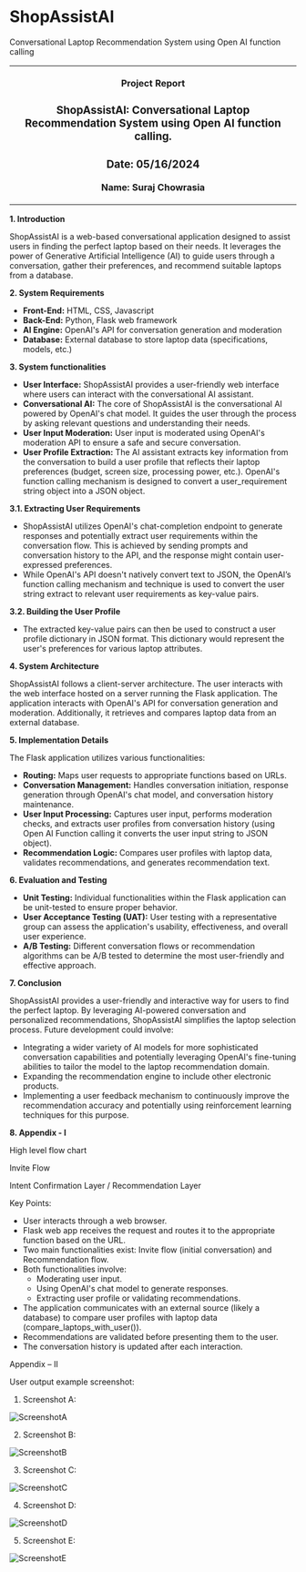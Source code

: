 # ShopAssistAI
Conversational Laptop Recommendation System using Open AI function calling
<table><tbody><tr><th><p>Project Report</p><h3>ShopAssistAI: Conversational Laptop Recommendation System using Open AI function calling.</h3><h3>Date: 05/16/2024</h3><p>Name: Suraj Chowrasia</p></th></tr></tbody></table>

**1\. Introduction**

ShopAssistAI is a web-based conversational application designed to assist users in finding the perfect laptop based on their needs. It leverages the power of Generative Artificial Intelligence (AI) to guide users through a conversation, gather their preferences, and recommend suitable laptops from a database.

**2\. System Requirements**

- **Front-End:** HTML, CSS, Javascript
- **Back-End:** Python, Flask web framework
- **AI Engine:** OpenAI's API for conversation generation and moderation
- **Database:** External database to store laptop data (specifications, models, etc.)

**3\. System functionalities**

- **User Interface:** ShopAssistAI provides a user-friendly web interface where users can interact with the conversational AI assistant.
- **Conversational AI:** The core of ShopAssistAI is the conversational AI powered by OpenAI's chat model. It guides the user through the process by asking relevant questions and understanding their needs.
- **User Input Moderation:** User input is moderated using OpenAI's moderation API to ensure a safe and secure conversation.
- **User Profile Extraction:** The AI assistant extracts key information from the conversation to build a user profile that reflects their laptop preferences (budget, screen size, processing power, etc.). OpenAI's function calling mechanism is designed to convert a user_requirement string object into a JSON object.

**3.1. Extracting User Requirements**

- ShopAssistAI utilizes OpenAI's chat-completion endpoint to generate responses and potentially extract user requirements within the conversation flow. This is achieved by sending prompts and conversation history to the API, and the response might contain user-expressed preferences.
- While OpenAI's API doesn't natively convert text to JSON, the OpenAI’s function calling mechanism and technique is used to convert the user string extract to relevant user requirements as key-value pairs.

**3.2. Building the User Profile**

- The extracted key-value pairs can then be used to construct a user profile dictionary in JSON format. This dictionary would represent the user's preferences for various laptop attributes.

**4\. System Architecture**

ShopAssistAI follows a client-server architecture. The user interacts with the web interface hosted on a server running the Flask application. The application interacts with OpenAI's API for conversation generation and moderation. Additionally, it retrieves and compares laptop data from an external database.

**5\. Implementation Details**

The Flask application utilizes various functionalities:

- **Routing:** Maps user requests to appropriate functions based on URLs.
- **Conversation Management:** Handles conversation initiation, response generation through OpenAI's chat model, and conversation history maintenance.
- **User Input Processing:** Captures user input, performs moderation checks, and extracts user profiles from conversation history (using Open AI Function calling it converts the user input string to JSON object).
- **Recommendation Logic:** Compares user profiles with laptop data, validates recommendations, and generates recommendation text.

**6\. Evaluation and Testing**

- **Unit Testing:** Individual functionalities within the Flask application can be unit-tested to ensure proper behavior.
- **User Acceptance Testing (UAT):** User testing with a representative group can assess the application's usability, effectiveness, and overall user experience.
- **A/B Testing:** Different conversation flows or recommendation algorithms can be A/B tested to determine the most user-friendly and effective approach.

**7\. Conclusion**

ShopAssistAI provides a user-friendly and interactive way for users to find the perfect laptop. By leveraging AI-powered conversation and personalized recommendations, ShopAssistAI simplifies the laptop selection process. Future development could involve:

- Integrating a wider variety of AI models for more sophisticated conversation capabilities and potentially leveraging OpenAI's fine-tuning abilities to tailor the model to the laptop recommendation domain.
- Expanding the recommendation engine to include other electronic products.
- Implementing a user feedback mechanism to continuously improve the recommendation accuracy and potentially using reinforcement learning techniques for this purpose.

**8\. Appendix - I**

High level flow chart

Invite Flow

Intent Confirmation Layer / Recommendation Layer

Key Points:

- User interacts through a web browser.
- Flask web app receives the request and routes it to the appropriate function based on the URL.
- Two main functionalities exist: Invite flow (initial conversation) and Recommendation flow.
- Both functionalities involve:
  - Moderating user input.
  - Using OpenAI's chat model to generate responses.
  - Extracting user profile or validating recommendations.
- The application communicates with an external source (likely a database) to compare user profiles with laptop data (compare_laptops_with_user()).
- Recommendations are validated before presenting them to the user.
- The conversation history is updated after each interaction.

Appendix – II

User output example screenshot:

1. Screenshot A:

![ScreenshotA](Images/ScreenshotA.jpg)

2. Screenshot B:

![ScreenshotB](Images/ScreenshotB.jpg)

3. Screenshot C:

![ScreenshotC](Images/ScreenshotC.jpg)

4. Screenshot D:

![ScreenshotD](Images/ScreenshotD.jpg)

5. Screenshot E:

![ScreenshotE](Images/ScreenshotE.jpg)
